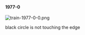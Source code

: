 #### 1977-0
![train-1977-0-0.png](https://github.com/lil-lab/nlvr/raw/master/nlvr/train/images/65/train-1977-0-0.png "train-1977-0-0.png")

black circle is not touching the edge